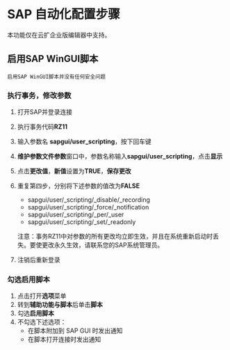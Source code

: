 # SAP 自动化配置步骤

本功能仅在云扩企业版编辑器中支持。

## 启用SAP WinGUI脚本 
`启用SAP WinGUI脚本并没有任何安全问题`
### 执行事务，修改参数
1. 打开SAP并登录连接
2. 执行事务代码**RZ11**
3. 输入参数名 **sapgui/user_scripting**，按下回车键
4. **维护参数文件参数**窗口中，参数名称输入**sapgui/user_scripting**，点击**显示**
5. 点击**更改值**，**新值**设置为**TRUE**，**保存更改**
5. 重复第四步，分别将下述参数的值改为**FALSE**
    - sapgui/user/_scripting/_disable/_recording
    - sapgui/user/_scripting/_force/_notification
    - sapgui/user/_scripting/_per/_user
    - sapgui/user/_scripting/_set/_readonly

    注意：事务RZ11中对参数的所有更改均立即生效，并且在系统重新启动时丢失。要使更改永久生效，请联系您的SAP系统管理员。

6. 注销后重新登录 

### 勾选启用脚本 
1. 点击打开**选项**菜单
2. 转到**辅助功能与脚本**后单击**脚本**
3. 勾选**启用脚本**
4. 不勾选下述选项：
    - 在脚本附加到 SAP GUI 时发出通知
    - 在脚本打开连接时发出通知





